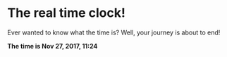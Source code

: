 # The real time clock!

Ever wanted to know what the time is? Well, your journey is about to end!

**The time is Nov 27, 2017, 11:24**